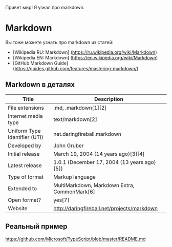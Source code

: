 Привет мир!
Я узнал про markdown.

# Markdown

Вы тоже можете узнать про markdown из статей:
* [Wikipedia RU: Markdown] (https://ru.wikipedia.org/wiki/Markdown)
* [Wikipedia EN: Markdown] (https://en.wikipedia.org/wiki/Markdown)
* [GitHub Markdown Guide] (https://guides.github.com/features/mastering-markdown/)

## Markdown в деталях
Title | Description
------|----------------------
File extensions | .md, .markdown[1][2]
Internet media type | text/markdown[2]
Uniform Type Identifier (UTI) | net.daringfireball.markdown
Developed by | John Gruber
Initial release | March 19, 2004 (14 years ago)[3][4]
Latest release | 1.0.1 (December 17, 2004 (13 years ago)[5])
Type of format | Markup language
Extended to | MultiMarkdown, Markdown Extra, CommonMark[6]
Open format? | yes[7]
Website | http://daringfireball.net/projects/markdown

## Реальный пример
https://github.com/Microsoft/TypeScript/blob/master/README.md

